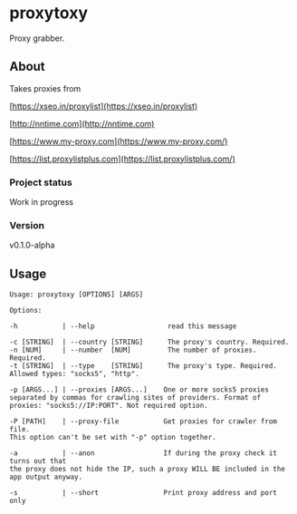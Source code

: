 # proxytoxy

Proxy grabber. 

## About

Takes proxies from 

[https://xseo.in/proxylist](https://xseo.in/proxylist)

[http://nntime.com](http://nntime.com)

[https://www.my-proxy.com](https://www.my-proxy.com/)

[https://list.proxylistplus.com](https://list.proxylistplus.com/)

### Project status

Work in progress

### Version

v0.1.0-alpha

## Usage

	Usage: proxytoxy [OPTIONS] [ARGS]

	Options:

	-h           | --help                  read this message
		
	-c [STRING]  | --country [STRING]      The proxy's country. Required.
	-n [NUM]     | --number  [NUM]         The number of proxies. Required.
	-t [STRING]  | --type    [STRING]      The proxy's type. Required.
	Allowed types: "socks5", "http".

	-p [ARGS...] | --proxies [ARGS...]    One or more socks5 proxies separated by commas for crawling sites of providers. Format of proxies: "socks5://IP:PORT". Not required option.

	-P [PATH]    | --proxy-file           Get proxies for crawler from file.
	This option can't be set with "-p" option together.

	-a           | --anon                 If during the proxy check it turns out that 
	the proxy does not hide the IP, such a proxy WILL BE included in the 
	app output anyway.

	-s           | --short                Print proxy address and port only  